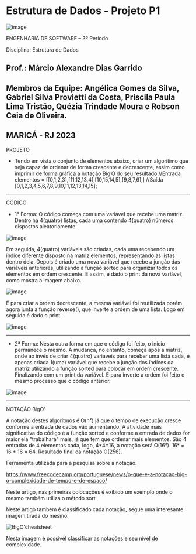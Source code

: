 # Estrutura de Dados - Projeto P1


![image](https://user-images.githubusercontent.com/125207561/227806419-e7b414db-a97d-4a29-a3a3-4f82564f32e1.png)



ENGENHARIA DE SOFTWARE – 3º Período

Disciplina: Estrutura de Dados

Prof.: Márcio Alexandre Dias Garrido
-----------------------

Membros da Equipe: Angélica Gomes da Silva, Gabriel Silva Provietti da Costa, Priscila Paula Lima Tristão, Quézia Trindade Moura e Robson Ceia de Oliveira.
-----------------------

MARICÁ - RJ
2023
-----------------------

PROJETO

 - Tendo em vista o conjunto de elementos abaixo, criar um algoritimo que seja capaz de ordenar de forma crescente e decrescente, assim como imprimir de forma gráfica a notação Big’O do seu resultado
//Entrada
elementos = [[0,1,2,3],[11,12,13,4],[10,15,14,5],[9,8,7,6],]
//Saída
[0,1,2,3,4,5,6,7,8,9,10,11,12,13,14,15];
------------------------

CÓDIGO

 - 1ª Forma:
O código começa com uma variável que recebe uma matriz. Dentro há 4(quatro) listas, cada uma contendo 4(quatro) números dispostos aleatoriamente.

![image](https://user-images.githubusercontent.com/125207561/228072963-85cc22d0-555f-4b97-aca0-d5f52805a792.png)


Em seguida, 4(quatro) variáveis são criadas, cada uma recebendo um índice diferente disposto na matriz elementos, representando as listas dentro dela. Depois é criado uma nova variável que recebe a junção das variáveis anteriores, utilizando a função sorted para organizar todos os elementos em ordem crescente. E assim, é dado o print da nova variável, como mostra a imagem abaixo.

![image](https://user-images.githubusercontent.com/125207561/228073004-ed508dd8-df82-43aa-8b26-2d291937d5db.png)


E para criar a ordem decrescente,  a mesma variável foi reutilizada porém agora junta a função reverse(), que inverte a ordem de uma lista. Logo em seguida é dado o print.

![image](https://user-images.githubusercontent.com/125207561/228073055-db02ee5e-8541-4163-acd8-68244fc31a4d.png)

-----------------------


 - 2ª Forma:
Nesta outra forma em que o código foi feito, o início permanece o mesmo. A mudança, no entanto, começa após a matriz, onde ao invés de criar 4(quatro) variáveis para receber uma lista cada, é apenas criada 1(uma) variável que recebe a junção dos índices da matriz utilizando a função sorted para colocar em ordem crescente. Finalizando com um print da variável. E para inverte a ordem foi feito o mesmo processo que o código anterior.

![image](https://user-images.githubusercontent.com/125207561/228073103-205fde32-a28a-4ba5-8f7e-731ae481e5ef.png)

-------------------------


NOTAÇÃO BigO’

A notação destes algoritmos é O(n²) já que o tempo de execução cresce conforme a entrada de dados vão aumentando.
A atividade mais significativa do código é a função sorted e conforme a entrada de dados for maior ela "trabalhará" mais, já que tem que ordenar mais elementos.
São 4 entradas de 4 elementos cada, logo, 4*4=16, a notação será O(16²).
16² = 16 * 16 = 64.
Resultado final da notação O(256).

Ferramenta utilizada para a pesquisa sobre a notação:

https://www.freecodecamp.org/portuguese/news/o-que-e-a-notacao-big-o-complexidade-de-tempo-e-de-espaco/

Neste artigo, nas primeiras colocações é exibido um exemplo onde o mesmo também utiliza o método sort.

Neste artigo também é classificado cada notação, segue uma interesante imagem tirada do mesmo.

![BigO'cheatsheet](https://user-images.githubusercontent.com/82628852/228044983-aa7f05ee-9306-4be8-ba8e-75884eaf79bd.png)

Nesta imagem é possível classificar as notações e seu nível de complexidade.
